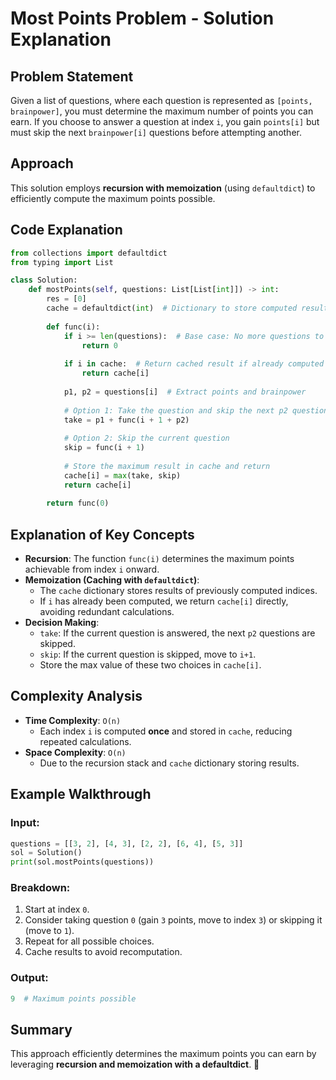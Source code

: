 # Most Points Problem - Solution Explanation

## Problem Statement
Given a list of questions, where each question is represented as `[points, brainpower]`, you must determine the maximum number of points you can earn. If you choose to answer a question at index `i`, you gain `points[i]` but must skip the next `brainpower[i]` questions before attempting another.

## Approach
This solution employs **recursion with memoization** (using `defaultdict`) to efficiently compute the maximum points possible.

## Code Explanation
```python
from collections import defaultdict
from typing import List

class Solution:
    def mostPoints(self, questions: List[List[int]]) -> int:
        res = [0]
        cache = defaultdict(int)  # Dictionary to store computed results
        
        def func(i):
            if i >= len(questions):  # Base case: No more questions to answer
                return 0           
            
            if i in cache:  # Return cached result if already computed
                return cache[i]
            
            p1, p2 = questions[i]  # Extract points and brainpower
            
            # Option 1: Take the question and skip the next p2 questions
            take = p1 + func(i + 1 + p2)
            
            # Option 2: Skip the current question
            skip = func(i + 1)
            
            # Store the maximum result in cache and return
            cache[i] = max(take, skip)
            return cache[i]
        
        return func(0)
```

## Explanation of Key Concepts
- **Recursion**: The function `func(i)` determines the maximum points achievable from index `i` onward.
- **Memoization (Caching with `defaultdict`)**:
  - The `cache` dictionary stores results of previously computed indices.
  - If `i` has already been computed, we return `cache[i]` directly, avoiding redundant calculations.
- **Decision Making**:
  - `take`: If the current question is answered, the next `p2` questions are skipped.
  - `skip`: If the current question is skipped, move to `i+1`.
  - Store the max value of these two choices in `cache[i]`.

## Complexity Analysis
- **Time Complexity**: `O(n)`
  - Each index `i` is computed **once** and stored in `cache`, reducing repeated calculations.
- **Space Complexity**: `O(n)`
  - Due to the recursion stack and `cache` dictionary storing results.

## Example Walkthrough
### **Input**:
```python
questions = [[3, 2], [4, 3], [2, 2], [6, 4], [5, 3]]
sol = Solution()
print(sol.mostPoints(questions))
```
### **Breakdown**:
1. Start at index `0`.
2. Consider taking question `0` (gain `3` points, move to index `3`) or skipping it (move to `1`).
3. Repeat for all possible choices.
4. Cache results to avoid recomputation.

### **Output**:
```python
9  # Maximum points possible
```

## Summary
This approach efficiently determines the maximum points you can earn by leveraging **recursion and memoization with a defaultdict**. 🚀

###
